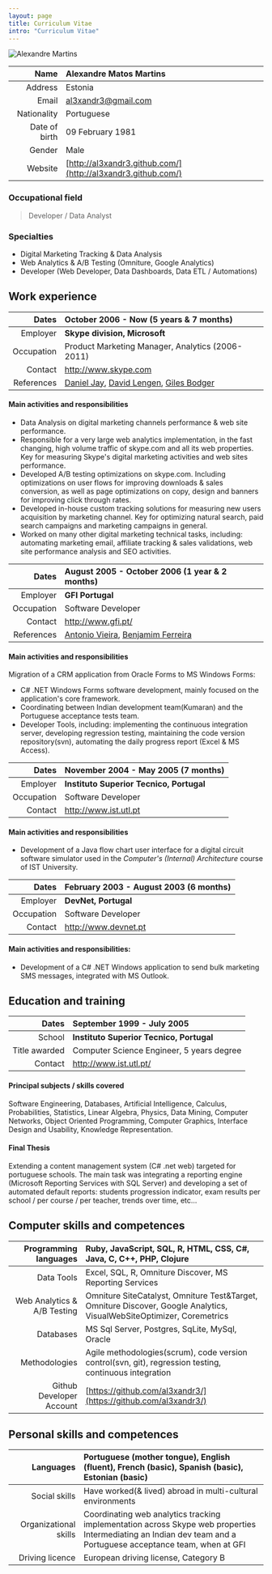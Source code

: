```yaml
---
layout: page
title: Curriculum Vitae
intro: "Curriculum Vitae"
---
```


<link rel="stylesheet" href="http://al3xandr3.github.com/css/cv.css" type="text/css" media="screen, projection" />

![Alexandre Martins](http://al3xandr3.github.com/img/alex.png)

| Name           | **Alexandre Matos Martins**
|---------------:|:---------------------------
| Address        | Estonia
| Email          | al3xandr3@gmail.com
| Nationality    | Portuguese
| Date of birth  | 09 February 1981
| Gender         | Male
| Website   		 | [http://al3xandr3.github.com/](http://al3xandr3.github.com/)

### Occupational field

> Developer / Data Analyst

### Specialties
- Digital Marketing Tracking & Data Analysis
- Web Analytics & A/B Testing (Omniture, Google Analytics)
- Developer (Web Developer, Data Dashboards, Data ETL / Automations)

## Work experience

| Dates | **October 2006 - Now (5 years & 7 months)**
|-----------:|:-------------------------------------------
| Employer   | **Skype division, Microsoft**
| Occupation | Product Marketing Manager, Analytics (2006-2011)
| Contact    | http://www.skype.com 
| References | [Daniel Jay](http://uk.linkedin.com/in/danjay), [David Lengen](http://www.linkedin.com/in/davidlengen), [Giles Bodger](http://uk.linkedin.com/pub/giles-bodger/13/b2a/2a4) 

#### Main activities and responsibilities
- Data Analysis on digital marketing channels performance & web site performance.
- Responsible for a very large web analytics implementation, in the fast changing, high volume traffic of skype.com and all its web properties. Key for measuring Skype's digital marketing activities and web sites performance.
- Developed A/B testing optimizations on skype.com. Including optimizations on user flows for improving downloads & sales conversion, as well as page optimizations on copy, design and banners for improving click through rates.
- Developed in-house custom tracking solutions for measuring new users acquisition by marketing channel. Key for optimizing natural search, paid search campaigns and marketing campaigns in general.
- Worked on many other digital marketing technical tasks, including: automating marketing email, affiliate tracking & sales validations, web site performance analysis and SEO activities.


| Dates | **August 2005 - October 2006 (1 year & 2 months)**
|-----------:|:---------------------------
| Employer   | **GFI Portugal**
| Occupation | Software Developer 
| Contact    | http://www.gfi.pt/ 
| References | [Antonio Vieira](http://pt.linkedin.com/in/tozevv), [Benjamim Ferreira](http://pt.linkedin.com/pub/benjamim-ferreira/1/835/295)

#### Main activities and responsibilities

Migration of a CRM application from Oracle Forms to MS Windows Forms:

- C# .NET Windows Forms software development, mainly focused on the application's core framework.
- Coordinating between Indian development team(Kumaran) and the Portuguese acceptance tests team.
- Developer Tools, including: implementing the continuous integration server, developing regression testing, maintaining the code version repository(svn), automating the daily progress report (Excel & MS Access).


| Dates | **November 2004 - May 2005 (7 months)**
|-----------:|:----------------------------------------
| Employer   | **Instituto Superior Tecnico, Portugal**
| Occupation | Software Developer 
| Contact    | http://www.ist.utl.pt
                                     
#### Main activities and responsibilities
- Development of a Java flow chart user interface for a digital circuit software simulator used in the *Computer's (Internal) Architecture* course of IST University.


| Dates | **February 2003 - August 2003 (6 months)**
|-----------:|:---------------------------
| Employer   | **DevNet, Portugal**
| Occupation | Software Developer
| Contact    | http://www.devnet.pt

#### Main activities and responsibilities:
- Development of a C# .NET Windows application to send bulk marketing SMS messages, integrated with MS Outlook.

## Education and training

| Dates      | **September 1999 - July 2005**
|-----------:|:-------------------------------
| School     | **Instituto Superior Tecnico, Portugal**
| Title awarded | Computer Science Engineer, 5 years degree
| Contact    | http://www.ist.utl.pt/

#### Principal subjects / skills covered
Software Engineering, Databases, Artificial Intelligence, Calculus, Probabilities, Statistics, Linear Algebra, Physics, Data Mining, Computer Networks, Object Oriented Programming, Computer Graphics, Interface Design and Usability, Knowledge Representation.

#### Final Thesis
Extending a content management system (C# .net web) targeted for portuguese schools. The main task was integrating a reporting engine (Microsoft Reporting Services with SQL Server) and developing a set of automated default reports: students progression indicator, exam results per school / per course / per teacher, trends over time, etc...

## Computer skills and competences

| Programming languages | Ruby, JavaScript, SQL, R, HTML, CSS, C#, Java, C, C++, PHP, Clojure
|-----------:|:------------------------------
| Data Tools | Excel, SQL, R, Omniture Discover, MS Reporting Services
| Web Analytics & A/B Testing | Omniture SiteCatalyst, Omniture Test&Target, Omniture Discover, Google Analytics, VisualWebSiteOptimizer, Coremetrics
| Databases | MS Sql Server, Postgres, SqLite, MySql, Oracle
| Methodologies | Agile methodologies(scrum), code version control(svn, git), regression testing, continuous integration
| Github Developer Account | [https://github.com/al3xandr3/](https://github.com/al3xandr3/) 

## Personal skills and competences

| Languages | Portuguese (mother tongue), English (fluent), French (basic), Spanish (basic), Estonian (basic)
|-----------:|:---------------------------
| Social skills | Have worked(& lived) abroad in multi-cultural environments 
| Organizational skills | Coordinating web analytics tracking implementation across Skype web properties <br /> Intermediating an Indian dev team and a Portuguese acceptance team, when at GFI
| Driving licence | European driving license, Category B
